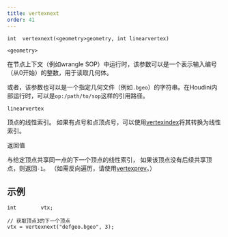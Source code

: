 ```yaml
---
title: vertexnext
order: 41
---
```

`int  vertexnext(<geometry>geometry, int linearvertex)`

`<geometry>`

在节点上下文（例如wrangle SOP）中运行时，该参数可以是一个表示输入编号（从0开始）的整数，用于读取几何体。

或者，该参数也可以是一个指定几何文件（例如`.bgeo`）的字符串。在Houdini内部运行时，可以是`op:/path/to/sop`这样的引用路径。

`linearvertex`

顶点的线性索引。
如果有点号和点顶点号，可以使用[vertexindex](./vertexindex "将基元/顶点对转换为线性顶点。")将其转换为线性索引。

返回值

与给定顶点共享同一点的下一个顶点的线性索引，
如果该顶点没有后续共享顶点，则返回`-1`。
（如需反向遍历，请使用[vertexprev](./vertexprev "返回与给定顶点共享同一点的前一个顶点的线性顶点编号。")。）

## 示例

```vex
int        vtx;

// 获取顶点3的下一个顶点
vtx = vertexnext("defgeo.bgeo", 3);

```

